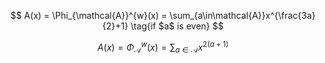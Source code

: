 


$$
A(x) = \Phi_{\mathcal{A}}^{w}(x) = \sum_{a\in\mathcal{A}}x^{\frac{3a}{2}+1} \tag{if $a$ is even}
$$

$$
A(x) = \Phi_{\mathcal{A}}^{w}(x) = \sum_{a\in\mathcal{A}}x^{2(a+1)} \tag{if $a$ is odd}
$$

